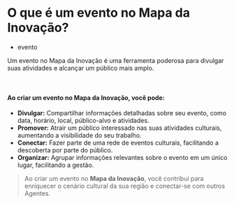 # O que é um evento no Mapa da Inovação?

- evento

Um evento no Mapa da Inovação é uma ferramenta poderosa para divulgar suas atividades e alcançar um público mais amplo.

&nbsp;

#### **Ao criar um evento no Mapa da Inovação, você pode:**

* **Divulgar:** Compartilhar informações detalhadas sobre seu evento, como data, horário, local, público-alvo e atividades.
* **Promover:** Atrair um público interessado nas suas atividades culturais, aumentando a visibilidade do seu trabalho.
* **Conectar:** Fazer parte de uma rede de eventos culturais, facilitando a descoberta por parte do público.
* **Organizar:** Agrupar informações relevantes sobre o evento em um único lugar, facilitando a gestão.

> Ao criar um evento no **Mapa da Inovação**, você contribui para enriquecer o cenário cultural da sua região e conectar-se com outros Agentes.